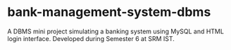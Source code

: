 # bank-management-system-dbms
A DBMS mini project simulating a banking system using MySQL and HTML login interface. Developed during Semester 6 at SRM IST.
